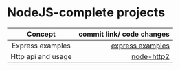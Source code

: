 # NodeJS-complete projects  

| Concept |commit link/ code changes|
|:--------:| -------------:|
| Express examples | [express examples](https://github.com/akhileshappala/NodeJS-project/commit/cb6be52fdbaa8d1dc6865a857734045e972f255c) |
| Http api and usage|[node-http2](https://github.com/akhileshappala/NodeJS-project/commit/1c89645d5aaa0ccf1316ade631b0c17436168b23)|

